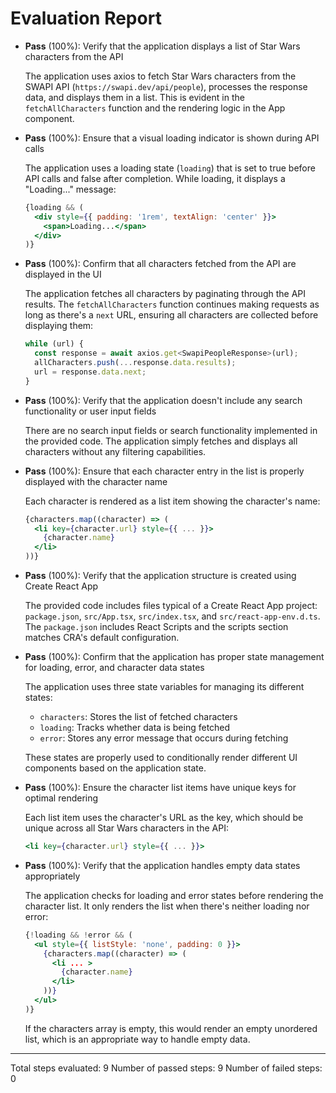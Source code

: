 # Evaluation Report

- **Pass** (100%): Verify that the application displays a list of Star Wars characters from the API
  
  The application uses axios to fetch Star Wars characters from the SWAPI API (`https://swapi.dev/api/people`), processes the response data, and displays them in a list. This is evident in the `fetchAllCharacters` function and the rendering logic in the App component.

- **Pass** (100%): Ensure that a visual loading indicator is shown during API calls
  
  The application uses a loading state (`loading`) that is set to true before API calls and false after completion. While loading, it displays a "Loading..." message:
  ```jsx
  {loading && (
    <div style={{ padding: '1rem', textAlign: 'center' }}>
      <span>Loading...</span>
    </div>
  )}
  ```

- **Pass** (100%): Confirm that all characters fetched from the API are displayed in the UI
  
  The application fetches all characters by paginating through the API results. The `fetchAllCharacters` function continues making requests as long as there's a `next` URL, ensuring all characters are collected before displaying them:
  ```javascript
  while (url) {
    const response = await axios.get<SwapiPeopleResponse>(url);
    allCharacters.push(...response.data.results);
    url = response.data.next;
  }
  ```

- **Pass** (100%): Verify that the application doesn't include any search functionality or user input fields
  
  There are no search input fields or search functionality implemented in the provided code. The application simply fetches and displays all characters without any filtering capabilities.

- **Pass** (100%): Ensure that each character entry in the list is properly displayed with the character name
  
  Each character is rendered as a list item showing the character's name:
  ```jsx
  {characters.map((character) => (
    <li key={character.url} style={{ ... }}>
      {character.name}
    </li>
  ))}
  ```

- **Pass** (100%): Verify that the application structure is created using Create React App
  
  The provided code includes files typical of a Create React App project: `package.json`, `src/App.tsx`, `src/index.tsx`, and `src/react-app-env.d.ts`. The `package.json` includes React Scripts and the scripts section matches CRA's default configuration.

- **Pass** (100%): Confirm that the application has proper state management for loading, error, and character data states
  
  The application uses three state variables for managing its different states:
  - `characters`: Stores the list of fetched characters
  - `loading`: Tracks whether data is being fetched
  - `error`: Stores any error message that occurs during fetching
  
  These states are properly used to conditionally render different UI components based on the application state.

- **Pass** (100%): Ensure the character list items have unique keys for optimal rendering
  
  Each list item uses the character's URL as the key, which should be unique across all Star Wars characters in the API:
  ```jsx
  <li key={character.url} style={{ ... }}>
  ```

- **Pass** (100%): Verify that the application handles empty data states appropriately
  
  The application checks for loading and error states before rendering the character list. It only renders the list when there's neither loading nor error:
  ```jsx
  {!loading && !error && (
    <ul style={{ listStyle: 'none', padding: 0 }}>
      {characters.map((character) => (
        <li ... >
          {character.name}
        </li>
      ))}
    </ul>
  )}
  ```
  If the characters array is empty, this would render an empty unordered list, which is an appropriate way to handle empty data.

---

Total steps evaluated: 9
Number of passed steps: 9
Number of failed steps: 0